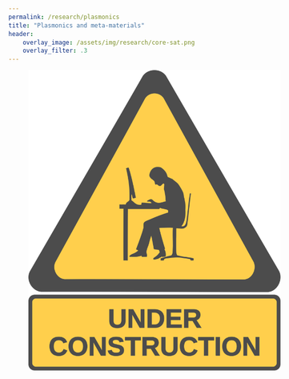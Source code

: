 ```yaml
---
permalink: /research/plasmonics
title: "Plasmonics and meta-materials"
header:
    overlay_image: /assets/img/research/core-sat.png
    overlay_filter: .3
---
```


<figure style="width: 100%; opacity: .7" class="align-center">
  <img src="/assets/img/construction.svg" alt="">
</figure> 

